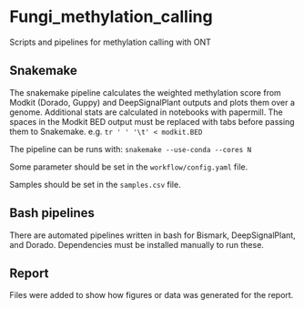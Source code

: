 # Fungi_methylation_calling
Scripts and pipelines for methylation calling with ONT

## Snakemake
The snakemake pipeline calculates the weighted methylation score from Modkit (Dorado, Guppy) and DeepSignalPlant outputs and plots them over a genome. Additional stats are calculated in notebooks with papermill. 
The spaces in the Modkit BED output must be replaced with tabs before passing them to Snakemake. e.g. ```tr ' ' '\t' < modkit.BED```

The pipeline can be runs with: ```snakemake --use-conda --cores N```

Some parameter should be set in the ```workflow/config.yaml``` file.

Samples should be set in the ```samples.csv``` file.

## Bash pipelines
There are automated pipelines written in bash for Bismark, DeepSignalPlant, and Dorado. Dependencies must be installed manually to run these.

## Report
Files were added to show how figures or data was generated for the report.

